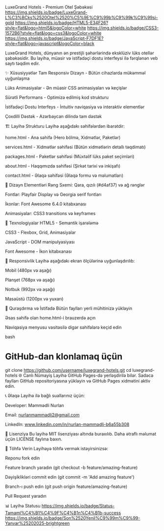 LuxeGrand Hotels - Premium Otel Şəbəkəsi
https://img.shields.io/badge/LuxeGrand-L%C3%BCks%2520Otel%2520%C5%9E%C9%99b%C9%99k%C9%99si-gold
https://img.shields.io/badge/HTML5-E34F26?style=flat&logo=html5&logoColor=white
https://img.shields.io/badge/CSS3-1572B6?style=flat&logo=css3&logoColor=white
https://img.shields.io/badge/JavaScript-F7DF1E?style=flat&logo=javascript&logoColor=black

LuxeGrand Hotels, dünyanın ən prestijli şəhərlərində eksklüziv lüks otellər şəbəkəsidir. Bu layihə, müasir və istifadəçi dostu interfeysi ilə fərqlənən veb saytı təqdim edir.

✨ Xüsusiyyətlər
Tam Responsiv Dizayn - Bütün cihazlarda mükəmməl uyğunlaşma

Lüks Animasiyalar - Ən müasir CSS animasiyaları və keçişlər

Sürətli Performans - Optimizə edilmiş kod strukturu

İstifadəçi Dostu Interfeys - İntuitiv naviqasiya və interaktiv elementlər

Çoxdilli Dəstək - Azərbaycan dilində tam dəstək

🏗️ Layihə Strukturu
Layihə aşağıdakı səhifələrdən ibarətdir:

home.html - Ana səhifə (Hero bölmə, Xidmətlər, Paketlər)

services.html - Xidmətlər səhifəsi (Bütün xidmətlərin detallı təqdimatı)

packages.html - Paketlər səhifəsi (Müxtəlif lüks paket seçimləri)

about.html - Haqqımızda səhifəsi (Şirkət tarixi və inkişafı)

contact.html - Əlaqə səhifəsi (Əlaqə formu və məlumatları)

🎨 Dizayn Elementləri
Rəng Sxemi: Qara, qızılı (#d4af37) və ağ rənglər

Fontlar: Playfair Display və Georgia serif fontları

İkonlar: Font Awesome 6.4.0 kitabxanası

Animasiyalar: CSS3 transitions və keyframes

🚀 Texnologiyalar
HTML5 - Semantik işarələmə

CSS3 - Flexbox, Grid, Animasiyalar

JavaScript - DOM manipulyasiyası

Font Awesome - İkon kitabxanası

📱 Responsivlik
Layihə aşağıdakı ekran ölçülərinə uyğunlaşdırılıb:

Mobil (480px və aşağı)

Planşet (768px və aşağı)

Notbuk (992px və aşağı)

Masaüstü (1200px və yuxarı)

🔧 Quraşdırma və İstifadə
Bütün faylları yerli mühitinizə yükləyin

Əsas səhifə olan home.html-i brauzerdə açın

Naviqasiya menyusu vasitəsilə digər səhifələrə keçid edin

bash
# GitHub-dan klonlamaq üçün
git clone https://github.com/username/luxegrand-hotels.git
cd luxegrand-hotels
🌐 Canlı Nümayiş
Layihə GitHub Pages-də yerləşdirilə bilər. Sadəcə faylları GitHub repositoriyasına yükləyin və GitHub Pages xidmətini aktiv edin.

📞 Əlaqə
Layihə ilə bağlı suallarınız üçün:

Developer: Məmmədli Nurlan

Email: nurlanmammadli2@gmail.com

LinkedIn: www.linkedin.com/in/nurlan-məmmədli-b6a55b308

📝 Lisenziya
Bu layihə MIT lisenziyası altında buraxılıb. Daha ətraflı məlumat üçün LICENSE faylına baxın.

🤝 Töhfə Verin
Layihəyə töhfə vermək istəyirsinizsə:

Reponu fork edin

Feature branch yaradın (git checkout -b feature/amazing-feature)

Dəyişiklikləri commit edin (git commit -m 'Add amazing feature')

Branch-ı push edin (git push origin feature/amazing-feature)

Pull Request yaradın

📊 Layihə Statusu
https://img.shields.io/badge/Status-Tamaml%C4%B1%C4%9F%C4%B1n%C4%B1b-success
https://img.shields.io/badge/Son%2520Yenil%C9%99m%C9%99-Yanvar%25202025-brightgreen
